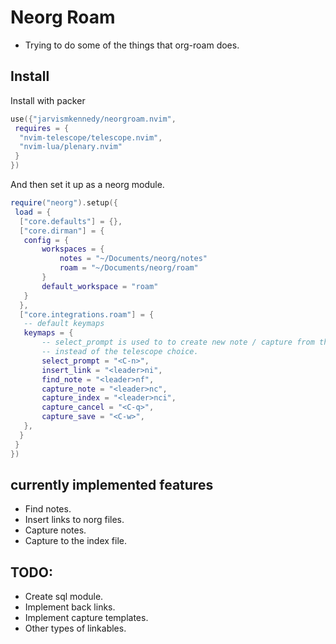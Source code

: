 # Neorg Roam

- Trying to do some of the things that org-roam does.

## Install

Install with packer
```lua 
use({"jarvismkennedy/neorgroam.nvim", 
 requires = { 
  "nvim-telescope/telescope.nvim", 
  "nvim-lua/plenary.nvim"
 }
})
```
  And then set it up as a neorg module.
```lua
require("neorg").setup({ 
 load = { 
  ["core.defaults"] = {},
  ["core.dirman"] = {
   config = { 
	   workspaces = { 
		   notes = "~/Documents/neorg/notes"
		   roam = "~/Documents/neorg/roam"
	   }
	   default_workspace = "roam"
   }
  },
  ["core.integrations.roam"] = { 
   -- default keymaps
   keymaps = {
	   -- select_prompt is used to to create new note / capture from the prompt directly
	   -- instead of the telescope choice.
	   select_prompt = "<C-n>",
	   insert_link = "<leader>ni",
	   find_note = "<leader>nf",
	   capture_note = "<leader>nc",
	   capture_index = "<leader>nci",
	   capture_cancel = "<C-q>",
	   capture_save = "<C-w>",
   },
  }
 }
})
```



## currently implemented features

- Find notes.
- Insert links to norg files.
- Capture notes. 
- Capture to the index file.


## TODO:

-  Create sql module.
-  Implement back links.
-  Implement capture templates.
-  Other types of linkables.
